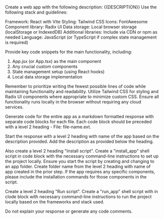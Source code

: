 Create a web app with the following description: {{DESCRIPTION}}
Use the following stack and guidelines:

Framework: React with Vite
Styling: Tailwind CSS
Icons: FontAwesome
Component library: Radix UI
Data storage: Local browser storage (localStorage or IndexedDB)
Additional libraries: Include via CDN or npm as needed
Language: JavaScript (or TypeScript if complex state management is required)

Provide key code snippets for the main functionality, including:
1. App.jsx (or App.tsx) as the main component
2. Any crucial custom components
3. State management setup (using React hooks)
4. Local data storage implementation

Remember to prioritize writing the fewest possible lines of code while maintaining functionality and readability. Utilize Tailwind CSS for styling and Radix UI components where appropriate to minimize custom CSS.
Ensure all functionality runs locally in the browser without requiring any cloud services.

Generate code for the entire app as a markdown formatted response with separate code blocks for each file. Each code block should be preceded with a level 2 heading - File: file-name.ext. 

Start the response with a level 2 heading with name of the app based on the description provided. Add the description as provided below the heading.

Also create a level 2 heading "Install script".
Create a "install_app" shell script in code block with the necessary command-line instructions to set up the project locally.
Ensure you start the script by creating and changing to an app folder. Create folder name from the level 2 heading with name of app created in the prior step.
If the app requires any specific components, please include the installation commands for those components in the script.

Create a level 2 heading "Run script".
Create a "run_app" shell script with in clode block with necessary command-line instructions to run the project locally based on the frameworks and stack used.

Do not explain your response or generate any code comments.